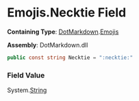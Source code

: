 # Emojis\.Necktie Field

**Containing Type**: [DotMarkdown](../../README.md)\.[Emojis](../README.md)

**Assembly**: DotMarkdown\.dll

```csharp
public const string Necktie = ":necktie:"
```

### Field Value

System\.[String](https://docs.microsoft.com/en-us/dotnet/api/system.string)
